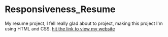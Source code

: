 # Responsiveness_Resume
My resume project, I fell really glad about to project,  making this project I'm using HTML and CSS.
[hit the link to view my website](https://sanjoy9800.github.io/Responsiveness_Resume)
